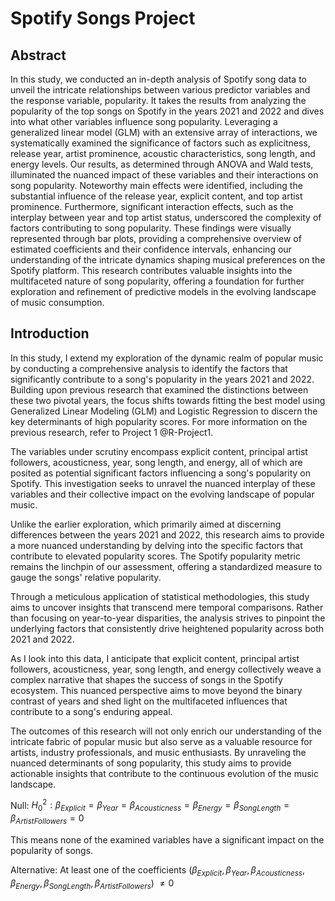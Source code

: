 # Spotify Songs Project

## Abstract

In this study, we conducted an in-depth analysis of Spotify song data to unveil the intricate relationships between various predictor variables and the response variable, popularity. It takes the results from analyzing the popularity of the top songs on Spotify in the years 2021 and 2022 and dives into what other variables influence song popularity. Leveraging a generalized linear model (GLM) with an extensive array of interactions, we systematically examined the significance of factors such as explicitness, release year, artist prominence, acoustic characteristics, song length, and energy levels. Our results, as determined through ANOVA and Wald tests, illuminated the nuanced impact of these variables and their interactions on song popularity. Noteworthy main effects were identified, including the substantial influence of the release year, explicit content, and top artist prominence. Furthermore, significant interaction effects, such as the interplay between year and top artist status, underscored the complexity of factors contributing to song popularity. These findings were visually represented through bar plots, providing a comprehensive overview of estimated coefficients and their confidence intervals, enhancing our understanding of the intricate dynamics shaping musical preferences on the Spotify platform. This research contributes valuable insights into the multifaceted nature of song popularity, offering a foundation for further exploration and refinement of predictive models in the evolving landscape of music consumption.

## Introduction

In this study, I extend my exploration of the dynamic realm of popular
music by conducting a comprehensive analysis to identify the factors
that significantly contribute to a song's popularity in the years 2021
and 2022. Building upon previous research that examined the distinctions
between these two pivotal years, the focus shifts towards fitting the
best model using Generalized Linear Modeling (GLM) and Logistic
Regression to discern the key determinants of high popularity scores.
For more information on the previous research, refer to Project 1
@R-Project1.

The variables under scrutiny encompass explicit content, principal
artist followers, acousticness, year, song length, and energy, all of
which are posited as potential significant factors influencing a song's
popularity on Spotify. This investigation seeks to unravel the nuanced
interplay of these variables and their collective impact on the evolving
landscape of popular music.

Unlike the earlier exploration, which primarily aimed at discerning
differences between the years 2021 and 2022, this research aims to
provide a more nuanced understanding by delving into the specific
factors that contribute to elevated popularity scores. The Spotify
popularity metric remains the linchpin of our assessment, offering a
standardized measure to gauge the songs' relative popularity.

Through a meticulous application of statistical methodologies, this
study aims to uncover insights that transcend mere temporal comparisons.
Rather than focusing on year-to-year disparities, the analysis strives
to pinpoint the underlying factors that consistently drive heightened
popularity across both 2021 and 2022.

As I look into this data, I anticipate that explicit content, principal
artist followers, acousticness, year, song length, and energy
collectively weave a complex narrative that shapes the success of songs
in the Spotify ecosystem. This nuanced perspective aims to move beyond
the binary contrast of years and shed light on the multifaceted
influences that contribute to a song's enduring appeal.

The outcomes of this research will not only enrich our understanding of
the intricate fabric of popular music but also serve as a valuable
resource for artists, industry professionals, and music enthusiasts. By
unraveling the nuanced determinants of song popularity, this study aims
to provide actionable insights that contribute to the continuous
evolution of the music landscape.

Null:
$H_{0}^{2}: \beta_{Explicit} = \beta_{Year} = \beta_{Acousticness} = \beta_{Energy} = \beta_{Song Length} = \beta_{Artist Followers} = 0$

This means none of the examined variables have a significant impact on
the popularity of songs.

Alternative: At least one of the coefficients
($\beta_{Explicit}, \beta_{Year}, \beta_{Acousticness}, \beta_{Energy}, \beta_{Song Length}, \beta_{Artist Followers}$)
$\neq0$
